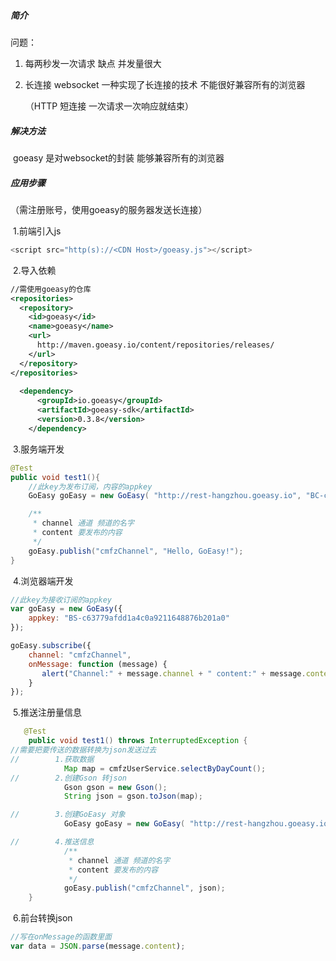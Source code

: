 ##### 简介 #####

问题：

1. 每两秒发一次请求  缺点 并发量很大

2. 长连接   websocket 一种实现了长连接的技术  不能很好兼容所有的浏览器

   （HTTP 短连接   一次请求一次响应就结束）

##### 解决方法 #####

​	goeasy  是对websocket的封装  能够兼容所有的浏览器

##### 应用步骤 #####

（需注册账号，使用goeasy的服务器发送长连接）

​	1.前端引入js

```javascript
<script src="http(s)://<CDN Host>/goeasy.js"></script>
```

​	2.导入依赖

```xml
//需使用goeasy的仓库
<repositories>
  <repository>
    <id>goeasy</id>
    <name>goeasy</name>
    <url>
      http://maven.goeasy.io/content/repositories/releases/
    </url>
  </repository>
</repositories>
  
  <dependency>
      <groupId>io.goeasy</groupId>
      <artifactId>goeasy-sdk</artifactId>
      <version>0.3.8</version>
    </dependency>
```

​	3.服务端开发

```java
@Test
public void test1(){
    //此key为发布订阅，内容的appkey
    GoEasy goEasy = new GoEasy( "http://rest-hangzhou.goeasy.io", "BC-c5daff84bbe44baabf72dab5bb69a9e3");

    /**
     * channel 通道 频道的名字
     * content 要发布的内容
     */
    goEasy.publish("cmfzChannel", "Hello, GoEasy!");
}
```

​	4.浏览器端开发

```javascript
//此key为接收订阅的appkey
var goEasy = new GoEasy({
    appkey: "BS-c63779afdd1a4c0a9211648876b201a0"
});

goEasy.subscribe({
    channel: "cmfzChannel",
    onMessage: function (message) {
       alert("Channel:" + message.channel + " content:" + message.content);
    }
});
```

​	5.推送注册量信息

```java
   @Test
    public void test1() throws InterruptedException {
//需要把要传送的数据转换为json发送过去
//        1.获取数据
            Map map = cmfzUserService.selectByDayCount();
//        2.创建Gson 转json
            Gson gson = new Gson();
            String json = gson.toJson(map);

//        3.创建GoEasy 对象
            GoEasy goEasy = new GoEasy( "http://rest-hangzhou.goeasy.io", "BC-c5daff84bbe44baabf72dab5bb69a9e3");

//        4.推送信息
            /**
             * channel 通道 频道的名字
             * content 要发布的内容
             */
            goEasy.publish("cmfzChannel", json);
    }
```

​	6.前台转换json

```javascript
//写在onMessage的函数里面
var data = JSON.parse(message.content);
```

